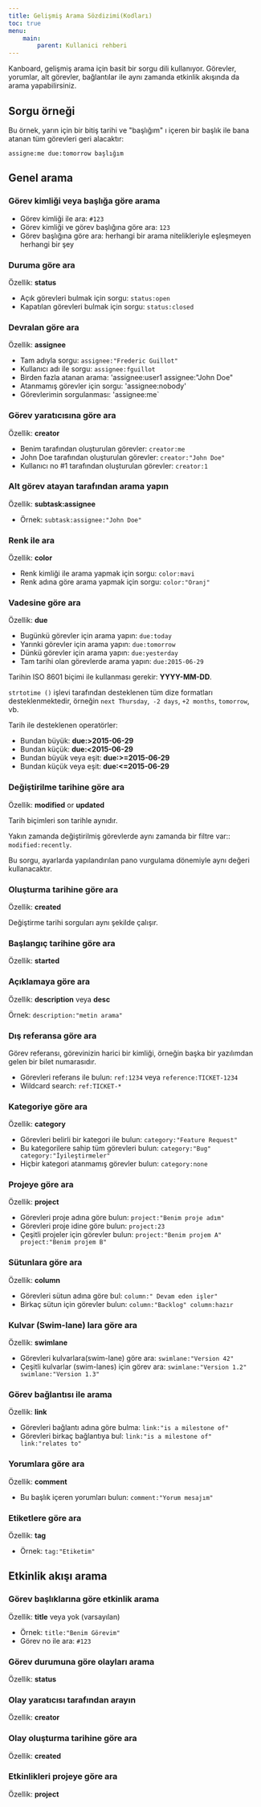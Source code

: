 ```yaml
---
title: Gelişmiş Arama Sözdizimi(Kodları)
toc: true
menu:
    main:
        parent: Kullanici rehberi
---
```


Kanboard, gelişmiş arama için basit bir sorgu dili kullanıyor.
Görevler, yorumlar, alt görevler, bağlantılar ile aynı zamanda etkinlik akışında da arama yapabilirsiniz.

Sorgu örneği
------------

Bu örnek, yarın için bir bitiş tarihi ve "başlığım" ı içeren bir başlık ile bana atanan tüm görevleri geri alacaktır:

```
assigne:me due:tomorrow başlığım
```

Genel arama
-----------

### Görev kimliği veya başlığa göre arama

- Görev kimliği ile ara: `#123`
- Görev kimliği ve görev başlığına göre ara: `123`
- Görev başlığına göre ara: herhangi bir arama nitelikleriyle eşleşmeyen herhangi bir şey

### Duruma göre ara

Özellik: **status**

- Açık görevleri bulmak için sorgu: `status:open`
- Kapatılan görevleri bulmak için sorgu: `status:closed`

### Devralan göre ara

Özellik: **assignee**

- Tam adıyla sorgu: `assignee:"Frederic Guillot"`
- Kullanıcı adı ile sorgu: `assignee:fguillot`
- Birden fazla atanan arama: 'assignee:user1 assignee:"John Doe"
- Atanmamış görevler için sorgu: 'assignee:nobody'
- Görevlerimin sorgulanması: 'assignee:me`

### Görev yaratıcısına göre ara

Özellik: **creator**

- Benim tarafından oluşturulan görevler: `creator:me`
- John Doe tarafından oluşturulan görevler: `creator:"John Doe"`
- Kullanıcı no #1 tarafından oluşturulan görevler: `creator:1`

### Alt görev atayan tarafından arama yapın

Özellik: **subtask:assignee**

- Örnek: `subtask:assignee:"John Doe"`

### Renk ile ara

Özellik: **color**

- Renk kimliği ile arama yapmak için sorgu: `color:mavi`
- Renk adına göre arama yapmak için sorgu: `color:"Oranj"`

### Vadesine göre ara

Özellik: **due**

- Bugünkü görevler için arama yapın: `due:today`
- Yarınki görevler için arama yapın: `due:tomorrow`
- Dünkü görevler için arama yapın: `due:yesterday`
- Tam tarihi olan görevlerde arama yapın: `due:2015-06-29`

Tarihin ISO 8601 biçimi ile kullanması gerekir: **YYYY-MM-DD**.

`strtotime ()` işlevi tarafından desteklenen tüm dize formatları desteklenmektedir, örneğin `next Thursday`,` -2 days`, `+2 months`, `tomorrow`, vb.

Tarih ile desteklenen operatörler:

- Bundan büyük: **due:>2015-06-29**
- Bundan küçük: **due:<2015-06-29**
- Bundan büyük veya eşit: **due:>=2015-06-29**
- Bundan küçük veya eşit: **due:<=2015-06-29**

### Değiştirilme tarihine göre ara

Özellik: **modified** or **updated**

Tarih biçimleri son tarihle aynıdır.

Yakın zamanda değiştirilmiş görevlerde aynı zamanda bir filtre var:: `modified:recently`.

Bu sorgu, ayarlarda yapılandırılan pano vurgulama dönemiyle aynı değeri kullanacaktır.

### Oluşturma tarihine göre ara

Özellik: **created**

Değiştirme tarihi sorguları aynı şekilde çalışır.

### Başlangıç tarihine göre ara

Özellik: **started**

### Açıklamaya göre ara

Özellik: **description** veya **desc**

Örnek: `description:"metin arama"`

### Dış referansa göre ara

Görev referansı, görevinizin harici bir kimliği, örneğin başka bir yazılımdan gelen bir bilet numarasıdır.

- Görevleri referans ile bulun: `ref:1234` veya `reference:TICKET-1234`
- Wildcard search: `ref:TICKET-*`

### Kategoriye göre ara

Özellik: **category**

- Görevleri belirli bir kategori ile bulun: `category:"Feature Request"`
- Bu kategorilere sahip tüm görevleri bulun: `category:"Bug" category:"İyileştirmeler"`
- Hiçbir kategori atanmamış görevler bulun: `category:none`

### Projeye göre ara

Özellik: **project**

- Görevleri proje adına göre bulun: `project:"Benim proje adım"`
- Görevleri proje idine göre bulun: `project:23`
- Çeşitli projeler için görevler bulun: `project:"Benim projem A" project:"Benim projem B"`

### Sütunlara göre ara

Özellik: **column**

- Görevleri sütun adına göre bul: `column:" Devam eden işler"`
- Birkaç sütun için görevler bulun: `column:"Backlog" column:hazır`

### Kulvar (Swim-lane) lara göre ara

Özellik: **swimlane**

- Görevleri kulvarlara(swim-lane) göre ara: `swimlane:"Version 42"`
- Çeşitli kulvarlar (swim-lanes) için görev ara: `swimlane:"Version 1.2" swimlane:"Version 1.3"`

### Görev bağlantısı ile arama

Özellik: **link**

- Görevleri bağlantı adına göre bulma: `link:"is a milestone of"`
- Görevleri birkaç bağlantıya bul: `link:"is a milestone of" link:"relates to"`

### Yorumlara göre ara

Özellik: **comment**

- Bu başlık içeren yorumları bulun: `comment:"Yorum mesajım"`

### Etiketlere göre ara

Özellik: **tag**

- Örnek: `tag:"Etiketim"`

Etkinlik akışı arama
--------------------

### Görev başlıklarına göre etkinlik arama

Özellik: **title** veya yok (varsayılan)

- Örnek: `title:"Benim Görevim"`
- Görev no ile ara: `#123`

### Görev durumuna göre olayları arama

Özellik: **status**

### Olay yaratıcısı tarafından arayın

Özellik: **creator**

### Olay oluşturma tarihine göre ara

Özellik: **created**

### Etkinlikleri projeye göre ara

Özellik: **project**
